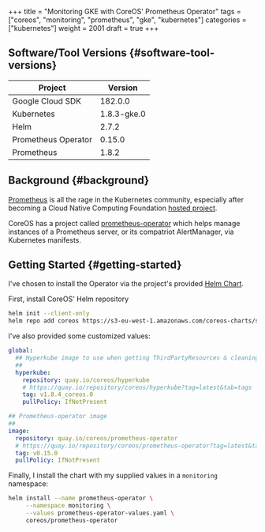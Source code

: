 +++
title = "Monitoring GKE with CoreOS' Prometheus Operator"
tags = ["coreos", "monitoring", "prometheus", "gke", "kubernetes"]
categories = ["kubernetes"]
weight = 2001
draft = true
+++

## Software/Tool Versions {#software-tool-versions}

| Project             | Version     |
|---------------------|-------------|
| Google Cloud SDK    | 182.0.0     |
| Kubernetes          | 1.8.3-gke.0 |
| Helm                | 2.7.2       |
| Prometheus Operator | 0.15.0      |
| Prometheus          | 1.8.2       |


## Background {#background}

[Prometheus](https://prometheus.io/) is all the rage in the Kubernetes community, especially after
becoming a Cloud Native Computing Foundation [hosted project](https://www.cncf.io/projects/).

CoreOS has a project called [prometheus-operator](https://github.com/coreos/prometheus-operator) which helps manage instances
of a Prometheus server, or its compatriot AlertManager, via Kubernetes manifests.


## Getting Started {#getting-started}

I've chosen to install the Operator via the project's provided [Helm Chart](https://github.com/coreos/prometheus-operator/tree/v0.15.0/helm/prometheus-operator).

First, install CoreOS' Helm repository

```bash
helm init --client-only
helm repo add coreos https://s3-eu-west-1.amazonaws.com/coreos-charts/stable/
```

I've also provided some customized values:

```yaml
global:
  ## Hyperkube image to use when getting ThirdPartyResources & cleaning up
  ##
  hyperkube:
    repository: quay.io/coreos/hyperkube
    # https://quay.io/repository/coreos/hyperkube?tag=latest&tab=tags
    tag: v1.8.4_coreos.0
    pullPolicy: IfNotPresent

## Prometheus-operator image
##
image:
  repository: quay.io/coreos/prometheus-operator
  # https://quay.io/repository/coreos/prometheus-operator?tag=latest&tab=tags
  tag: v0.15.0
  pullPolicy: IfNotPresent
```

Finally, I install the chart with my supplied values in a `monitoring` namespace:

```bash
helm install --name prometheus-operator \
     --namespace monitoring \
     --values prometheus-operator-values.yaml \
     coreos/prometheus-operator
```
